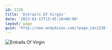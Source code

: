```yaml
---
id: 1236
title: 'Entrails Of Virgin'
date: '2023-03-17T13:45:18+00:00'
layout: page
guid: 'http://new.andydixon.com/?page_id=1236'
---
```


![Entrails Of Virgin](https://i0.wp.com/assets.g8x2.ldn.idrivee2-23.com/posters/Entrails%20Of%20Virgin%2001.jpg?w=1200&ssl=1 "Entrails Of Virgin")